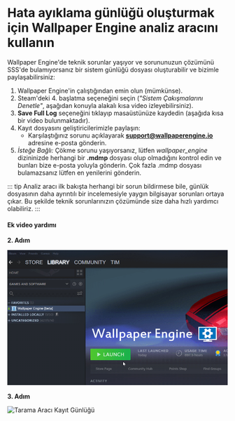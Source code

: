 # Hata ayıklama günlüğü oluşturmak için Wallpaper Engine analiz aracını kullanın

Wallpaper Engine'de teknik sorunlar yaşıyor ve sorununuzun çözümünü SSS'de bulamıyorsanız bir sistem günlüğü dosyası oluşturabilir ve bizimle paylaşabilirsiniz:

1. Wallpaper Engine'in çalıştığından emin olun (mümkünse).
2. Steam'deki 4. başlatma seçeneğini seçin (*"Sistem Çakışmalarını Denetle"*, aşağıdan konuyla alakalı kısa video izleyebilirsiniz).
3. **Save Full Log** seçeneğini tıklayıp masaüstünüze kaydedin (aşağıda kısa bir video bulunmaktadır).
4. Kayıt dosyasını geliştiricilerimizle paylaşın:
    * Karşılaştığınız sorunu açıklayarak **support@wallpaperengine.io** adresine e-posta gönderin.
5. *İsteğe Bağlı:* Çökme sorunu yaşıyorsanız, lütfen *wallpaper_engine* dizininizde herhangi bir **.mdmp** dosyası olup olmadığını kontrol edin ve bunları bize e-posta yoluyla gönderin. Çok fazla .mdmp dosyası bulamazsanız lütfen en yenilerini gönderin.

::: tip
Analiz aracı ilk bakışta herhangi bir sorun bildirmese bile, günlük dosyasının daha ayrıntılı bir incelemesiyle yaygın bilgisayar sorunları ortaya çıkar. Bu şekilde teknik sorunlarınızın çözümünde size daha hızlı yardımcı olabiliriz.
:::

#### Ek video yardımı

**2. Adım**

![Tarama Aracı Başlatma Seçeneği](./scantoollaunch.gif)

**3. Adım**

![Tarama Aracı Kayıt Günlüğü](./scantoolsave.gif)
